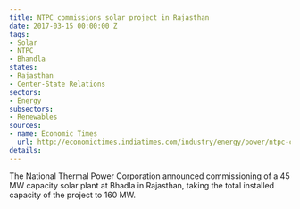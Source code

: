 ```yaml
---
title: NTPC commissions solar project in Rajasthan
date: 2017-03-15 00:00:00 Z
tags:
- Solar
- NTPC
- Bhandla
states:
- Rajasthan
- Center-State Relations
sectors:
- Energy
subsectors:
- Renewables
sources:
- name: Economic Times
  url: http://economictimes.indiatimes.com/industry/energy/power/ntpc-commissions-45-mw-capacity-at-rajasthan-solar-project/articleshow/57535644.cms
details: 
---
```


The National Thermal Power Corporation announced commissioning of a 45 MW capacity solar plant at Bhadla in Rajasthan, taking the total installed capacity of the project to 160 MW.
